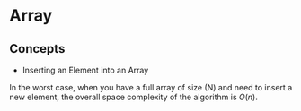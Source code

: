 # Array

## Concepts

- Inserting an Element into an Array  

In the worst case, when you have a full array of size \(N\) and need to insert a new element, the overall space complexity of the algorithm is $O(n)$.
